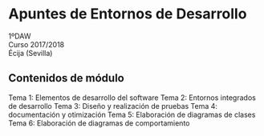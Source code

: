 # Apuntes de Entornos de Desarrollo

1ºDAW  
Curso 2017/2018  
Écija (Sevilla)  

## Contenidos de módulo

Tema 1: Elementos de desarrollo del software
Tema 2: Entornos integrados de desarrollo
Tema 3: Diseño y realización de pruebas
Tema 4: documentación y otimización
Tema 5: Elaboración de diagramas de clases
Tema 6: Elaboración de diagramas de comportamiento

